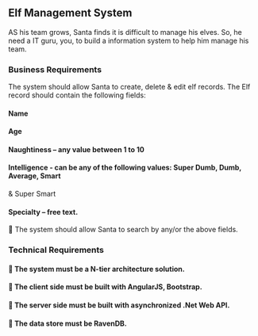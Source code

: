 ## Elf Management System


AS his team grows, Santa finds it is difficult to manage his elves. So, he need a IT guru, you, to build a
information system to help him manage his team.

### Business Requirements

The system should allow Santa to create, delete &amp; edit elf records.
The Elf record should contain the following fields:

#### Name
#### Age
#### Naughtiness – any value between 1 to 10
#### Intelligence - can be any of the following values: Super Dumb, Dumb, Average, Smart
&amp; Super Smart
#### Specialty – free text.
 The system should allow Santa to search by any/or the above fields.


### Technical Requirements

####  The system must be a N-tier architecture solution.
####  The client side must be built with AngularJS, Bootstrap.
####  The server side must be built with asynchronized .Net Web API.
####  The data store must be RavenDB.
